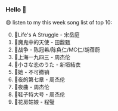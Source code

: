 

### Hello 👋

😄 listen to my this week song list of top 10:

0. 🌈Life's A Struggle - 宋岳庭
1. 🌈魔鬼中的天使 - 田馥甄
2. 🌈战争 - 陈冠希/陈奂仁/MC仁/胡蓓蔚
3. 🌈上海一九四三 - 周杰伦
4. 🌈小さな恋のうた - 新垣結衣
5. 🌈她 - 不可撤销
6. 🌈夜的第七章 - 周杰伦
7. 🌈夜曲 - 周杰伦
8. 🌈鞋子特大号 - 周杰伦
9. 🌈花房姑娘 - 程璧

